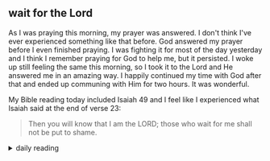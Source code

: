 ## wait for the Lord

As I was praying this morning, my prayer was answered. I don't think I've ever experienced something like that before. God answered my prayer before I even finished praying. I was fighting it for most of the day yesterday and I think I remember praying for God to help me, but it persisted. I woke up still feeling the same this morning, so I took it to the Lord and He answered me in an amazing way. I happily continued my time with God after that and ended up communing with Him for two hours. It was wonderful.

My Bible reading today included Isaiah 49 and I feel like I experienced what Isaiah said at the end of verse 23:

> Then you will know that I am the LORD; those who wait for me shall not be put to shame.

<details markdown="1">
<summary>daily reading</summary>

| {{ page.date | date: "%B %-d, %Y" }} |
| :-------------: |
| [Deut. 22; Ps. 110–111; Isa. 49; Rev. 19]({% post_url 2024-12-03-Bible-year-1 %}) |
| [WCF 21; WLC 140-145; WSC 76-78]({% post_url 2024-11-27-westminster-month-1 %}) |
| [The Athanasian Creed](https://threeforms.org/the-athanasian-creed/) |

</details>